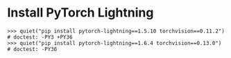 # Install PyTorch Lightning

    >>> quiet("pip install pytorch-lightning==1.5.10 torchvision==0.11.2") # doctest: -PY3 +PY36
    >>> quiet("pip install pytorch-lightning==1.6.4 torchvision==0.13.0") # doctest: -PY36
